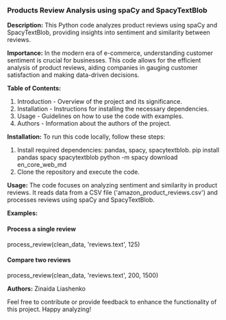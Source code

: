 ### Products Review Analysis using spaCy and SpacyTextBlob

**Description:**
This Python code analyzes product reviews using spaCy and SpacyTextBlob, providing insights into sentiment and similarity between reviews.

**Importance:**
In the modern era of e-commerce, understanding customer sentiment is crucial for businesses. This code allows for the efficient analysis of product reviews, aiding companies in gauging customer satisfaction and making data-driven decisions.

**Table of Contents:**
1. Introduction - Overview of the project and its significance.
2. Installation - Instructions for installing the necessary dependencies.
3. Usage - Guidelines on how to use the code with examples.
4. Authors - Information about the authors of the project.

**Installation:**
To run this code locally, follow these steps:
1. Install required dependencies: pandas, spacy, spacytextblob.
  pip install pandas spacy spacytextblob
  python -m spacy download en_core_web_md
2. Clone the repository and execute the code.
    
**Usage:**
The code focuses on analyzing sentiment and similarity in product reviews. It reads data from a CSV file ('amazon_product_reviews.csv') and processes reviews using spaCy and SpacyTextBlob.

**Examples:**
#### Process a single review
process_review(clean_data, 'reviews.text', 125)

#### Compare two reviews
process_review(clean_data, 'reviews.text', 200, 1500)

**Authors:**
Zinaida Liashenko

Feel free to contribute or provide feedback to enhance the functionality of this project. Happy analyzing!
